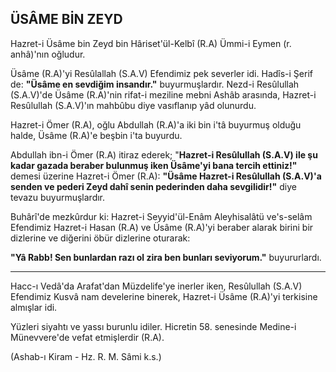 ## ÜSÂME BİN ZEYD

Hazret-i Üsâme bin Zeyd bin Hâriset'ül-Kelbî (R.A) Ümmi-i Eymen (r. anhâ)'nın oğludur.

Üsâme (R.A)'yi Resûlallah (S.A.V) Efendimiz pek se­verler idi. Hadîs-i Şerif de: **"Üsâme en sevdiğim insan­dır."** buyurmuşlardır. Nezd-i Resûlullah (S.A.V)'de Üsâme (R.A)'nin rifat-i meziline mebni Ashâb arasında, Hazret-i Resûlullah (S.A.V)'ın mahbûbu diye vasıflanıp yâd olunurdu.

Hazret-i Ömer (R.A), oğlu Abdullah (R.A)'a iki bin i'tâ buyurmuş olduğu halde, Üsâme (R.A)'e beşbin i'ta bu­yurdu.

Abdullah ibn-i Ömer (R.A) itiraz ederek; "**Hazret-i Resûlullah (S.A.V) ile şu kadar gazada beraber bulun­muş iken Üsâme'yi bana tercih ettiniz!"** demesi üzeri­ne Hazret-i Ömer (R.A): **"Üsâme Hazret-i Resûlullah (S.A.V)'a senden ve pederi Zeyd dahî senin pederinden daha sevgilidir!"** diye tevazu buyurmuşlardır.

Buhârî'de mezkûrdur ki: Hazret-i Seyyid'ül-Enâm Aleyhisalâtü ve's-selâm Efendimiz Hazret-i Hasan (R.A) ve Üsâme (R.A)'yi beraber alarak birini bir dizlerine ve diğerini öbür dizlerine oturarak:

**"Yâ Rabb! Sen bunlardan razı ol zira ben bunları se­viyorum."** buyururlardı.

<hr>

Hacc-ı Vedâ'da Arafat'dan Müzdelife'ye inerler iken, Resûlullah (S.A.V) Efendimiz Kusvâ nam develerine bi­nerek, Hazret-i Üsâme (R.A)'yi terkisine almışlar idi.

Yüzleri siyahtı ve yassı burunlu idiler. Hicretin 58. se­nesinde Medine-i Münevvere'de vefat etmişlerdir (R.A).

(Ashab-ı Kiram - Hz. R. M. Sâmi k.s.)
